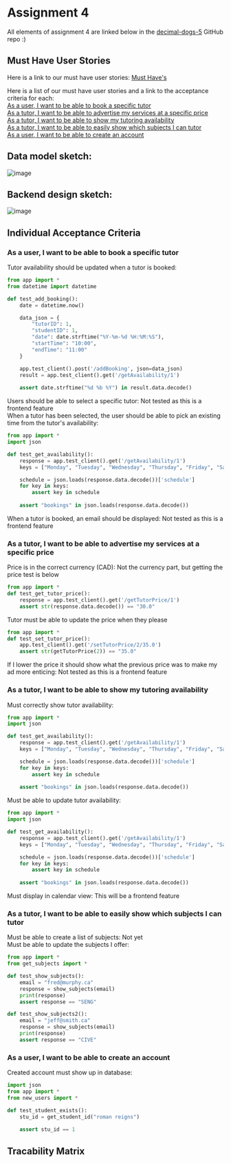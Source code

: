 # Assignment 4
All elements of assignment 4 are linked below in the [decimal-dogs-5](https://github.com/uvic-seng321/project-decimal-dogs-5) GitHub repo :)

## Must Have User Stories
Here is a link to our must have user stories: [Must Have's](https://github.com/uvic-seng321/project-decimal-dogs-5/labels/Must%20have)

Here is a list of our must have user stories and a link to the acceptance criteria for each: \
[As a user, I want to be able to book a specific tutor](https://github.com/uvic-seng321/project-decimal-dogs-5/issues/10) \
[As a tutor, I want to be able to advertise my services at a specific price](https://github.com/uvic-seng321/project-decimal-dogs-5/issues/8) \
[As a tutor, I want to be able to show my tutoring availability](https://github.com/uvic-seng321/project-decimal-dogs-5/issues/6) \
[As a tutor, I want to be able to easily show which subjects I can tutor](https://github.com/uvic-seng321/project-decimal-dogs-5/issues/5) \
[As a user, I want to be able to create an account](https://github.com/uvic-seng321/project-decimal-dogs-5/issues/26)

## Data model sketch:
![image](https://user-images.githubusercontent.com/91294558/226227549-79ca351e-6b66-48d2-9995-1642963a04b8.png)
## Backend design sketch:
![image](https://user-images.githubusercontent.com/91294558/226227576-5d8c6639-fe82-41fd-b2af-15b3756e761b.png)
##

## Individual Acceptance Criteria
### As a user, I want to be able to book a specific tutor
Tutor availability should be updated when a tutor is booked:
```python
from app import *
from datetime import datetime

def test_add_booking():
    date = datetime.now()

    data_json = {
        "tutorID": 1,
        "studentID": 1,
        "date": date.strftime("%Y-%m-%d %H:%M:%S"),
        "startTime": "10:00",
        "endTime": "11:00"
    }

    app.test_client().post('/addBooking', json=data_json)
    result = app.test_client().get('/getAvailability/1')
    
    assert date.strftime("%d %b %Y") in result.data.decode()
```
Users should be able to select a specific tutor: Not tested as this is a frontend feature \
When a tutor has been selected, the user should be able to pick an existing time from the tutor's availability:
```python
from app import *
import json

def test_get_availability():
    response = app.test_client().get('/getAvailability/1')
    keys = ["Monday", "Tuesday", "Wednesday", "Thursday", "Friday", "Saturday", "Sunday"]

    schedule = json.loads(response.data.decode())['schedule']
    for key in keys:
        assert key in schedule
        
    assert "bookings" in json.loads(response.data.decode())
```
When a tutor is booked, an email should be displayed: Not tested as this is a frontend feature

### As a tutor, I want to be able to advertise my services at a specific price
Price is in the correct currency (CAD): Not the currency part, but getting the price test is below
```python
from app import *
def test_get_tutor_price():
    response = app.test_client().get('/getTutorPrice/1')
    assert str(response.data.decode()) == "30.0"
```
Tutor must be able to update the price when they please
```python
from app import *
def test_set_tutor_price():
    app.test_client().get('/setTutorPrice/2/35.0')
    assert str(getTutorPrice(2)) == "35.0"
```
If I lower the price it should show what the previous price was to make my ad more enticing: Not tested as this is a frontend feature

### As a tutor, I want to be able to show my tutoring availability
Must correctly show tutor availability:
```python
from app import *
import json

def test_get_availability():
    response = app.test_client().get('/getAvailability/1')
    keys = ["Monday", "Tuesday", "Wednesday", "Thursday", "Friday", "Saturday", "Sunday"]

    schedule = json.loads(response.data.decode())['schedule']
    for key in keys:
        assert key in schedule
        
    assert "bookings" in json.loads(response.data.decode())
```
Must be able to update tutor availability: 
```python
from app import *
import json

def test_get_availability():
    response = app.test_client().get('/getAvailability/1')
    keys = ["Monday", "Tuesday", "Wednesday", "Thursday", "Friday", "Saturday", "Sunday"]

    schedule = json.loads(response.data.decode())['schedule']
    for key in keys:
        assert key in schedule
        
    assert "bookings" in json.loads(response.data.decode())
```
Must display in calendar view: This will be a frontend feature

### As a tutor, I want to be able to easily show which subjects I can tutor
Must be able to create a list of subjects: Not yet\
Must be able to update the subjects I offer:
```python
from app import * 
from get_subjects import *

def test_show_subjects(): 
    email = "fred@murphy.ca"
    response = show_subjects(email) 
    print(response)
    assert response == "SENG"

def test_show_subjects2(): 
    email = "jeff@smith.ca"
    response = show_subjects(email) 
    print(response) 
    assert response == "CIVE"
```

### As a user, I want to be able to create an account
Created account must show up in database:
```python
import json
from app import *
from new_users import *

def test_student_exists():
    stu_id = get_student_id("roman reigns")
    
    assert stu_id == 1
```
## Tracability Matrix
